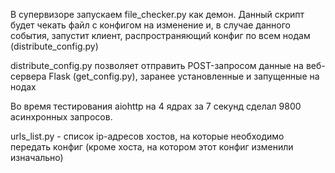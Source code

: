 В супервизоре запускаем file_checker.py как демон.
Данный скрипт будет чекать файл с конфигом на изменение и, в случае данного события, запустит клиент, распространяющий конфиг по всем нодам (distribute_config.py)

distribute_config.py позволяет отправить POST-запросом данные на веб-сервера Flask (get_config.py), заранее установленные и запущенные на нодах

Во время тестирования aiohttp на 4 ядрах за 7 секунд сделал 9800 асинхронных запросов.

urls_list.py - список ip-адресов хостов, на которые необходимо передать конфиг (кроме хоста, на котором этот конфиг изменили изначально)
